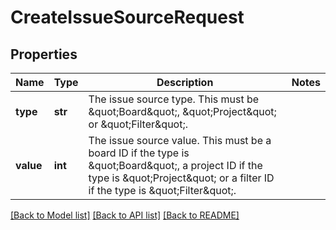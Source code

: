 # CreateIssueSourceRequest

## Properties
Name | Type | Description | Notes
------------ | ------------- | ------------- | -------------
**type** | **str** | The issue source type. This must be \&quot;Board\&quot;, \&quot;Project\&quot; or \&quot;Filter\&quot;. | 
**value** | **int** | The issue source value. This must be a board ID if the type is \&quot;Board\&quot;, a project ID if the type is \&quot;Project\&quot; or a filter ID if the type is \&quot;Filter\&quot;. | 

[[Back to Model list]](../README.md#documentation-for-models) [[Back to API list]](../README.md#documentation-for-api-endpoints) [[Back to README]](../README.md)

